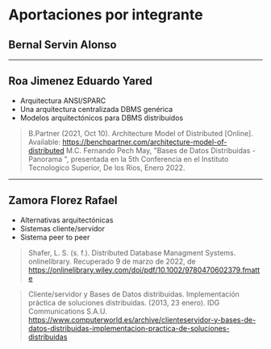 # Aportaciones por integrante

## Bernal Servin Alonso


<!-- Horizontal Rule -->
___

## Roa Jimenez Eduardo Yared
* Arquitectura ANSI/SPARC
* Una arquitectura centralizada DBMS genérica 
* Modelos arquitectónicos para DBMS distribuidos
     
<!-- Blockquote -->
> B.Partner (2021, Oct 10). Architecture Model of Distributed [Online]. Available: https://benchpartner.com/architecture-model-of-distributed
M.C. Fernando Pech May, "Bases de Datos Distribuidas -Panorama ", presentada en la 5th Conferencia en el  Instituto Tecnologico Superior, De los Rios, Enero 2022.

<!-- Horizontal Rule -->
___

## Zamora Florez Rafael
* Alternativas arquitectónicas
* Sistemas cliente/servidor
* Sistema peer to peer
       
<!-- Blockquote -->
>Shafer, L. S. (s. f.). Distributed Database Managment Systems. onlinelibrary. Recuperado 9 de marzo de 2022, de https://onlinelibrary.wiley.com/doi/pdf/10.1002/9780470602379.fmatte

>Cliente/servidor y Bases de Datos distribuidas. Implementación práctica de soluciones distribuidas. (2013, 23 enero). IDG Communications S.A.U. https://www.computerworld.es/archive/clienteservidor-y-bases-de-datos-distribuidas-implementacion-practica-de-soluciones-distribuidas
